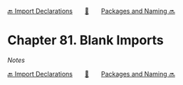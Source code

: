 [🔙 Import Declarations][previous-chapter]&nbsp;&nbsp;&nbsp;&nbsp;&nbsp;&nbsp;&nbsp;[🏡][readme]&nbsp;&nbsp;&nbsp;&nbsp;&nbsp;&nbsp;&nbsp;[Packages and Naming 🔜][upcoming-chapter]

# Chapter 81. Blank Imports

_Notes_

[🔙 Import Declarations][previous-chapter]&nbsp;&nbsp;&nbsp;&nbsp;&nbsp;&nbsp;&nbsp;[🏡][readme]&nbsp;&nbsp;&nbsp;&nbsp;&nbsp;&nbsp;&nbsp;[Packages and Naming 🔜][upcoming-chapter]

[readme]: README.md
[previous-chapter]: ch080-import-declarations.md
[upcoming-chapter]: ch082-packages-and-naming.md